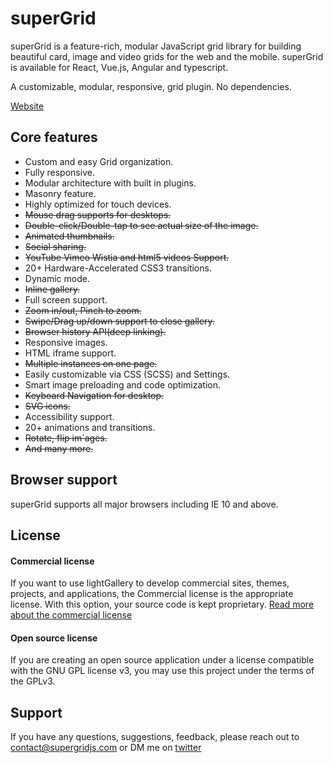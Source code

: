 # superGrid
superGrid is a feature-rich, modular JavaScript grid library for building beautiful card, image and video grids for the web and the mobile. superGrid is available for React, Vue.js, Angular and typescript.

A customizable, modular, responsive, grid plugin. No dependencies.

[Website](https://www.supergridjs.com/)

## Core features

-   Custom and easy Grid organization.
-   Fully responsive.
-   Modular architecture with built in plugins.
-   Masonry feature.
-   Highly optimized for touch devices.
-   ~~Mouse drag supports for desktops.~~
-   ~~Double-click/Double-tap to see actual size of the image.~~
-   ~~Animated thumbnails.~~
-   ~~Social sharing.~~
-   ~~YouTube Vimeo Wistia and html5 videos Support.~~
-   20+ Hardware-Accelerated CSS3 transitions.
-   Dynamic mode.
-   ~~Inline gallery.~~
-   Full screen support.
-   ~~Zoom in/out, Pinch to zoom.~~
-   ~~Swipe/Drag up/down support to close gallery.~~
-   ~~Browser history API(deep linking).~~
-   Responsive images.
-   HTML iframe support.
-   ~~Multiple instances on one page.~~
-   Easily customizable via CSS (SCSS) and Settings.
-   Smart image preloading and code optimization.
-   ~~Keyboard Navigation for desktop.~~
-   ~~SVG icons.~~
-   Accessibility support.
-   20+ animations and transitions.
-   ~~Rotate, flip im`ages.~~
-   ~~And many more.~~

## Browser support

superGrid supports all major browsers including IE 10 and above.

## License

#### Commercial license

If you want to use lightGallery to develop commercial sites, themes, projects,
and applications, the Commercial license is the appropriate license. With this
option, your source code is kept proprietary.
[Read more about the commercial license](https://www.supergridjs.com/license/)

#### Open source license

If you are creating an open source application under a license compatible with
the GNU GPL license v3, you may use this project under the terms of the GPLv3.

## Support

If you have any questions, suggestions, feedback, please reach out to [contact@supergridjs.com](mailto:contact@supergridjs.com) or DM me on [twitter](https://twitter.com/ignacrodrigues)
